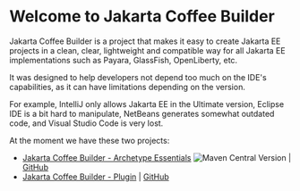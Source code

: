 # Welcome to Jakarta Coffee Builder

Jakarta Coffee Builder is a project that makes it easy to create Jakarta EE projects in a clean, clear, lightweight and compatible way for all Jakarta EE implementations such as Payara, GlassFish, OpenLiberty, etc.

It was designed to help developers not depend too much on the IDE's capabilities, as it can have limitations depending on the version.

For example, IntelliJ only allows Jakarta EE in the Ultimate version, Eclipse IDE is a bit hard to manipulate, NetBeans generates somewhat outdated code, and Visual Studio Code is very lost.

At the moment we have these two projects:

- [Jakarta Coffee Builder - Archetype Essentials](archetype.md) ![Maven Central Version](https://img.shields.io/maven-central/v/com.apuntesdejava/jakarta-ee-essentials)
  | [GitHub](https://github.com/jakarta-coffee-builder/jakarta-ee-essentials)
- [Jakarta Coffee Builder - Plugin](plugin.md) | [GitHub](https://github.com/jakarta-coffee-builder/jakarta-coffee-builder-plugin)